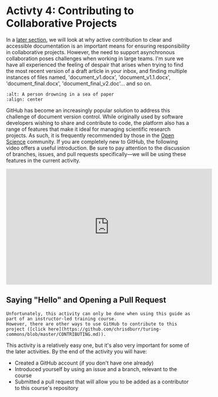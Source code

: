 # Activty 4: Contributing to Collaborative Projects

In a [later section](../chapter4/model_development/model_reporting.md), we will look at why active contribution to clear and accessible documentation is an important means for ensuring responsibility in collaborative projects.
However, the need to support asynchronous collaboration poses challenges when working in large teams.
I'm sure we have all experienced the feeling of despair that arises when trying to find the most recent version of a draft article in your inbox, and finding multiple instances of files named, 'document_v1.docx', 'document_v1.1.docx', 'document_final.docx', 'document_final_v2.doc'... and so on.

```{image} /images/graphics/versions.jpeg
:alt: A person drowning in a sea of paper
:align: center
```

GitHub has become an increasingly popular solution to address this challenge of document version control.
While originally used by software developers wishing to share and contribute to code, the platform also has a range of features that make it ideal for managing scientific research projects.
As such, it is frequently recommended by those in the [Open Science](https://openlifesci.org) community.
If you are completely new to GitHub, the following video offers a useful introduction.
Be sure to pay attention to the discussion of branches, issues, and pull requests specifically—we will be using these features in the current activity.

<iframe width="560" height="315" src="https://www.youtube.com/embed/w3jLJU7DT5E" title="YouTube video player" frameborder="0" allow="accelerometer; autoplay; clipboard-write; encrypted-media; gyroscope; picture-in-picture" allowfullscreen></iframe>

## Saying "Hello" and Opening a Pull Request

```{warning}
Unfortunately, this activity can only be done when using this guide as part of an instructor-led training course.
However, there are other ways to use GitHub to contribute to this project ([click here](https://github.com/chrisdburr/turing-commons/blob/master/CONTRIBUTING.md)).
```

This activity is a relatively easy one, but it's also very important for some of the later activities. By the end of the activity you will have:

- Created a GitHub account (if you don't have one already)
- Introduced yourself by using an issue and a branch, relevant to the course
- Submitted a pull request that will allow you to be added as a contributor to this course's repository

<!---
Activity 3: Contributing to Collaborative Projects

If you are following this guide as part of an online course, there is an associated activity that is designed to help you collaborate with your team.
Please visit https://bit.ly/3lL2KTc to view the associated activity.

If you are reading this as a self-directed exercise, you can instead visit https://the-turing-way.netlify.app/collaboration/ to read more about collaborative research.
--->
